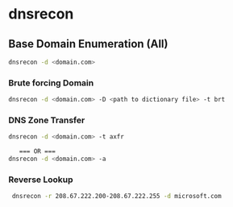 # dnsrecon

## Base Domain Enumeration (All)

```bash
dnsrecon -d <domain.com>
```

### Brute forcing Domain

```bash
dnsrecon -d <domain.com> -D <path to dictionary file> -t brt
```

### DNS Zone Transfer

```bash
dnsrecon -d <domain.com> -t axfr 

   === OR ===
dnsrecon -d <domain.com> -a
```

### Reverse Lookup

```bash
 dnsrecon -r 208.67.222.200-208.67.222.255 -d microsoft.com
```

